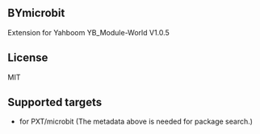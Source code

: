## BYmicrobit

Extension for Yahboom YB_Module-World V1.0.5

## License

MIT

## Supported targets

* for PXT/microbit
(The metadata above is needed for package search.)
